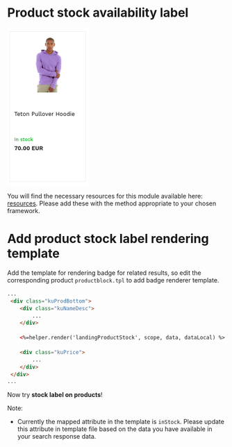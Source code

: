 # Product stock availability label

![Product-stock-label](/modules/product-stock-label/images/image001.png)

You will find the necessary resources for this module available here:
[resources](/modules/product-stock-label/resources). Please add these with the
method appropriate to your chosen framework. 

# Add product stock label rendering template

Add the template for rendering badge for related results,
so edit the corresponding product `productblock.tpl` to add badge renderer template.

```html
...
 <div class="kuProdBottom">
    <div class="kuNameDesc">
        ...
    </div>

    <%=helper.render('landingProductStock', scope, data, dataLocal) %>
    
    <div class="kuPrice">
        ...
    </div>
 </div>
...
```

Now try **stock label on products**!


Note:
-  Currently the mapped attribute in the template is `inStock`. Please update this attribute in template file based on the data you have available in your search response data.